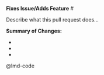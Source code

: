 **Fixes Issue/Adds Feature** #<link to issue>

Describe what this pull request does...

**Summary of Changes:**

- 
- 
- 

@lmd-code

